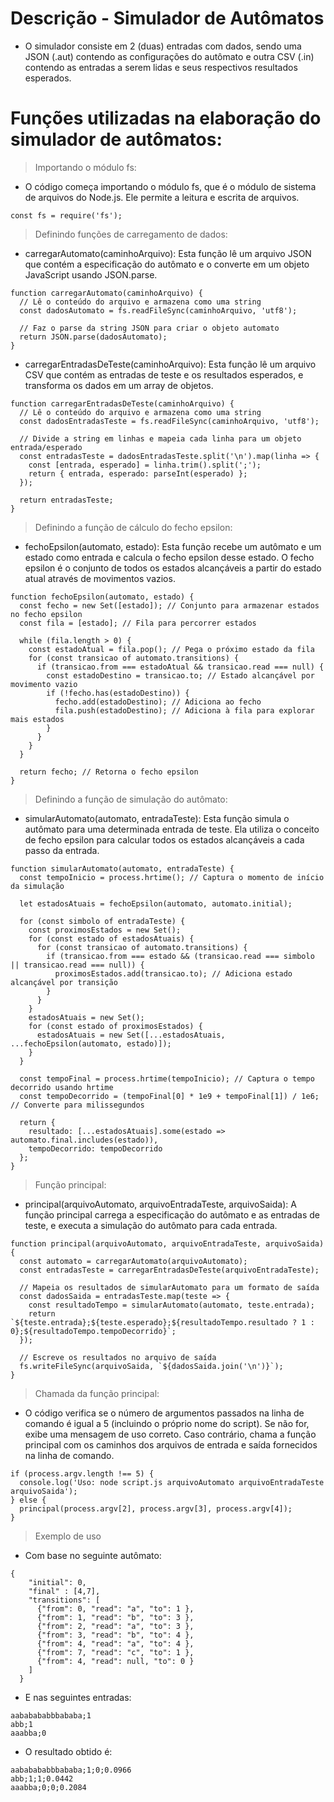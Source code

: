 # Descrição - Simulador de Autômatos

- O simulador consiste em 2 (duas) entradas com dados, sendo uma JSON (.aut) contendo as configurações do autômato e outra CSV (.in) contendo as entradas a serem lidas e seus respectivos resultados esperados.

# Funções utilizadas na elaboração do simulador de autômatos:

>Importando o módulo fs:
- O código começa importando o módulo fs, que é o módulo de sistema de arquivos do Node.js. Ele permite a leitura e escrita de arquivos.
````
const fs = require('fs');
````

>Definindo funções de carregamento de dados:
- carregarAutomato(caminhoArquivo): Esta função lê um arquivo JSON que contém a especificação do autômato e o converte em um objeto JavaScript usando JSON.parse.
````
function carregarAutomato(caminhoArquivo) {
  // Lê o conteúdo do arquivo e armazena como uma string
  const dadosAutomato = fs.readFileSync(caminhoArquivo, 'utf8');
  
  // Faz o parse da string JSON para criar o objeto automato
  return JSON.parse(dadosAutomato);
}
````
- carregarEntradasDeTeste(caminhoArquivo): Esta função lê um arquivo CSV que contém as entradas de teste e os resultados esperados, e transforma os dados em um array de objetos.
````
function carregarEntradasDeTeste(caminhoArquivo) {
  // Lê o conteúdo do arquivo e armazena como uma string
  const dadosEntradasTeste = fs.readFileSync(caminhoArquivo, 'utf8');
  
  // Divide a string em linhas e mapeia cada linha para um objeto entrada/esperado
  const entradasTeste = dadosEntradasTeste.split('\n').map(linha => {
    const [entrada, esperado] = linha.trim().split(';');
    return { entrada, esperado: parseInt(esperado) };
  });
  
  return entradasTeste;
}
````

>Definindo a função de cálculo do fecho epsilon:
- fechoEpsilon(automato, estado): Esta função recebe um autômato e um estado como entrada e calcula o fecho epsilon desse estado. O fecho epsilon é o conjunto de todos os estados alcançáveis a partir do estado atual através de movimentos vazios.
````
function fechoEpsilon(automato, estado) {
  const fecho = new Set([estado]); // Conjunto para armazenar estados no fecho epsilon
  const fila = [estado]; // Fila para percorrer estados

  while (fila.length > 0) {
    const estadoAtual = fila.pop(); // Pega o próximo estado da fila
    for (const transicao of automato.transitions) {
      if (transicao.from === estadoAtual && transicao.read === null) {
        const estadoDestino = transicao.to; // Estado alcançável por movimento vazio
        if (!fecho.has(estadoDestino)) {
          fecho.add(estadoDestino); // Adiciona ao fecho
          fila.push(estadoDestino); // Adiciona à fila para explorar mais estados
        }
      }
    }
  }

  return fecho; // Retorna o fecho epsilon
}
````
>Definindo a função de simulação do autômato:
- simularAutomato(automato, entradaTeste): Esta função simula o autômato para uma determinada entrada de teste. Ela utiliza o conceito de fecho epsilon para calcular todos os estados alcançáveis a cada passo da entrada.
````
function simularAutomato(automato, entradaTeste) {
  const tempoInicio = process.hrtime(); // Captura o momento de início da simulação

  let estadosAtuais = fechoEpsilon(automato, automato.initial);

  for (const simbolo of entradaTeste) {
    const proximosEstados = new Set();
    for (const estado of estadosAtuais) {
      for (const transicao of automato.transitions) {
        if (transicao.from === estado && (transicao.read === simbolo || transicao.read === null)) {
          proximosEstados.add(transicao.to); // Adiciona estado alcançável por transição
        }
      }
    }
    estadosAtuais = new Set();
    for (const estado of proximosEstados) {
      estadosAtuais = new Set([...estadosAtuais, ...fechoEpsilon(automato, estado)]);
    }
  }

  const tempoFinal = process.hrtime(tempoInicio); // Captura o tempo decorrido usando hrtime
  const tempoDecorrido = (tempoFinal[0] * 1e9 + tempoFinal[1]) / 1e6; // Converte para milissegundos

  return {
    resultado: [...estadosAtuais].some(estado => automato.final.includes(estado)),
    tempoDecorrido: tempoDecorrido
  };
}
````
>Função principal:
- principal(arquivoAutomato, arquivoEntradaTeste, arquivoSaida): A função principal carrega a especificação do autômato e as entradas de teste, e executa a simulação do autômato para cada entrada.
````
function principal(arquivoAutomato, arquivoEntradaTeste, arquivoSaida) {
  const automato = carregarAutomato(arquivoAutomato);
  const entradasTeste = carregarEntradasDeTeste(arquivoEntradaTeste);

  // Mapeia os resultados de simularAutomato para um formato de saída
  const dadosSaida = entradasTeste.map(teste => {
    const resultadoTempo = simularAutomato(automato, teste.entrada);
    return `${teste.entrada};${teste.esperado};${resultadoTempo.resultado ? 1 : 0};${resultadoTempo.tempoDecorrido}`;
  });

  // Escreve os resultados no arquivo de saída
  fs.writeFileSync(arquivoSaida, `${dadosSaida.join('\n')}`);
}
````
>Chamada da função principal:
- O código verifica se o número de argumentos passados na linha de comando é igual a 5 (incluindo o próprio nome do script). Se não for, exibe uma mensagem de uso correto. Caso contrário, chama a função principal com os caminhos dos arquivos de entrada e saída fornecidos na linha de comando.
````
if (process.argv.length !== 5) {
  console.log('Uso: node script.js arquivoAutomato arquivoEntradaTeste arquivoSaida');
} else {
  principal(process.argv[2], process.argv[3], process.argv[4]);
}
````
>Exemplo de uso
- Com base no seguinte autômato:
````
{
    "initial": 0,
    "final" : [4,7],
    "transitions": [
      {"from": 0, "read": "a", "to": 1 },
      {"from": 1, "read": "b", "to": 3 },
      {"from": 2, "read": "a", "to": 3 },
      {"from": 3, "read": "b", "to": 4 },
      {"from": 4, "read": "a", "to": 4 },
      {"from": 7, "read": "c", "to": 1 },
      {"from": 4, "read": null, "to": 0 }
    ]
  }
````
- E nas seguintes entradas:
````
aababababbbababa;1
abb;1
aaabba;0
````
- O resultado obtido é:
````
aababababbbababa;1;0;0.0966
abb;1;1;0.0442
aaabba;0;0;0.2084
````